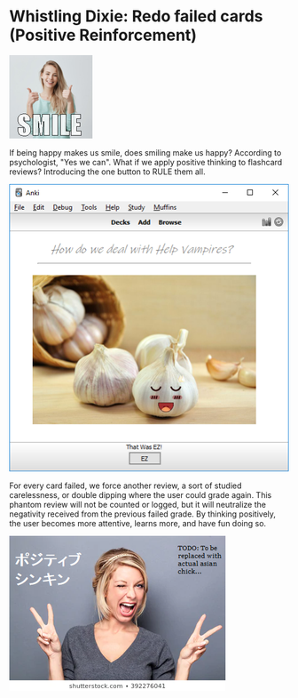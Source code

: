 # Whistling Dixie: Redo failed cards (Positive Reinforcement)

<img src="https://github.com/lovac42/WhistlingDixie/blob/master/screenshots/smile.png?raw=true">  

If being happy makes us smile, does smiling make us happy? According to psychologist, "Yes we can". What if we apply positive thinking to flashcard reviews? Introducing the one button to RULE them all.  

<img src="https://github.com/lovac42/WhistlingDixie/blob/master/screenshots/ez.png?raw=true">

For every card failed, we force another review, a sort of studied carelessness, or double dipping where the user could grade again. This phantom review will not be counted or logged, but it will neutralize the negativity received from the previous failed grade. By thinking positively, the user becomes more attentive, learns more, and have fun doing so.

<img src="https://github.com/lovac42/WhistlingDixie/blob/master/screenshots/pt.png?raw=true">
